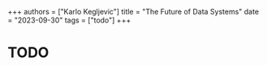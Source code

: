 +++
authors = ["Karlo Kegljevic"]
title = "The Future of Data Systems"
date = "2023-09-30"
tags = ["todo"]
+++

# TODO